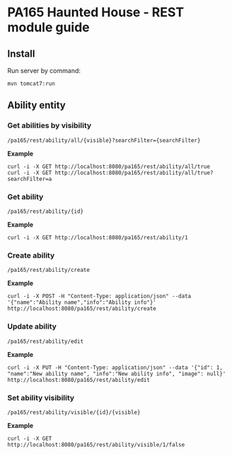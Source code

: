 # PA165 Haunted House - REST module guide

## Install

Run server by command:

```
mvn tomcat7:run
```

## Ability entity

### Get abilities by visibility

```
/pa165/rest/ability/all/{visible}?searchFilter={searchFilter}
```

**Example**

```
curl -i -X GET http://localhost:8080/pa165/rest/ability/all/true
curl -i -X GET http://localhost:8080/pa165/rest/ability/all/true?searchFilter=a
```

### Get ability

```
/pa165/rest/ability/{id}
```

**Example**

```
curl -i -X GET http://localhost:8080/pa165/rest/ability/1
```

### Create ability

```
/pa165/rest/ability/create
```

**Example**

```
curl -i -X POST -H "Content-Type: application/json" --data '{"name":"Ability name","info":"Ability info"}' http://localhost:8080/pa165/rest/ability/create
```

### Update ability

```
/pa165/rest/ability/edit
```

**Example**

```
curl -i -X PUT -H "Content-Type: application/json" --data '{"id": 1, "name":"New ability name", "info":"New ability info", "image": null}' http://localhost:8080/pa165/rest/ability/edit
```

### Set ability visibility

```
/pa165/rest/ability/visible/{id}/{visible}
```

**Example**

```
curl -i -X GET http://localhost:8080/pa165/rest/ability/visible/1/false
```
